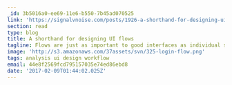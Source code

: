 ```yaml
---
_id: 3b5016a0-ee69-11e6-b550-7b45ad070525
link: 'https://signalvnoise.com/posts/1926-a-shorthand-for-designing-ui-flows'
section: read
type: blog
title: A shorthand for designing UI flows
tagline: Flows are just as important to good interfaces as individual screens are
image: 'http://s3.amazonaws.com/37assets/svn/325-login-flow.png'
tags: analysis ui design workflow
email: 44e8f2569fcd795157035e74ed86ebd8
date: '2017-02-09T01:44:02.025Z'
---
```

